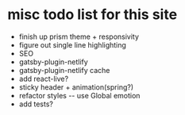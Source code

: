 # misc todo list for this site

- finish up prism theme + responsivity
- figure out single line highlighting
- SEO
- gatsby-plugin-netlify
- gatsby-plugin-netlify cache
- add react-live?
- sticky header + animation(spring?)
- refactor styles -- use Global emotion
- add tests?
